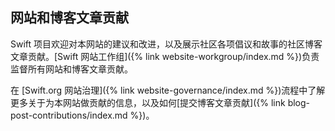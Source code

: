 ## 网站和博客文章贡献

Swift 项目欢迎对本网站的建议和改进，以及展示社区各项倡议和故事的社区博客文章贡献。[Swift 网站工作组]({% link website-workgroup/index.md %})负责监督所有网站和博客文章贡献。

在 [Swift.org 网站治理]({% link website-governance/index.md %})流程中了解更多关于为本网站做贡献的信息，以及如何[提交博客文章贡献]({% link blog-post-contributions/index.md %})。
